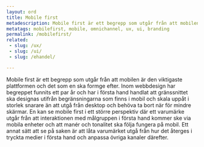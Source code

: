```yaml
---
layout: ord
title: Mobile first
metadescription: Mobile first är ett begrepp som utgår från att mobilen är den viktigaste plattformen och det som en ska formge efter.
metatags: mobilefirst, mobile, omnichannel, ux, ui, branding
permalink: /mobilefirst/
related:
 - slug: /ux/
 - slug: /ui/
 - slug: /ehandel/

---
```


Mobile first är ett begrepp som utgår från att mobilen är den viktigaste plattformen och det som en ska formge efter. Inom webbdesign har begreppet funnits ett par år och har i första hand handlat att gränssnittet ska designas utifrån begränsningarna som finns i mobil och skala uppåt i storlek snarare än att utgå från desktop och behöva ta bort när för mindre skärmar. 
En kan se mobile first i ett större perspektiv där ett varumärke utgår från att interaktionen med målgruppen i första hand kommer ske via mobila enheter och att manér och tonalitet ska följa fungera på mobil. Ett annat sätt att se på saken är att låta varumärket utgå från hur det återges i tryckta medier i första hand och anpassa övriga kanaler därefter.
